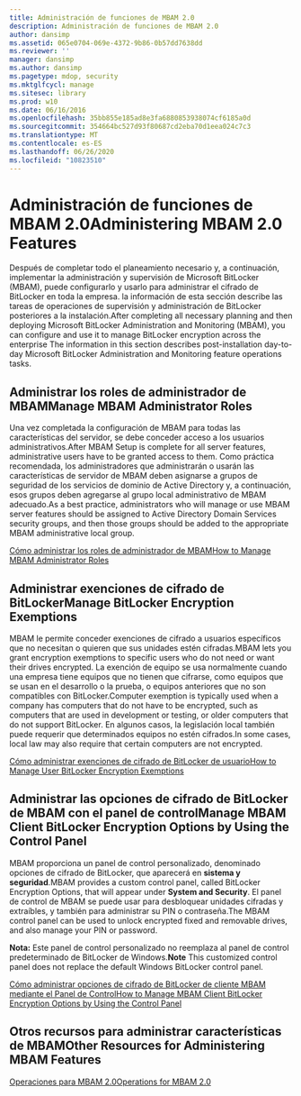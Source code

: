 ```yaml
---
title: Administración de funciones de MBAM 2.0
description: Administración de funciones de MBAM 2.0
author: dansimp
ms.assetid: 065e0704-069e-4372-9b86-0b57dd7638dd
ms.reviewer: ''
manager: dansimp
ms.author: dansimp
ms.pagetype: mdop, security
ms.mktglfcycl: manage
ms.sitesec: library
ms.prod: w10
ms.date: 06/16/2016
ms.openlocfilehash: 35bb855e185ad8e3fa6880853938074cf6185a0d
ms.sourcegitcommit: 354664bc527d93f80687cd2eba70d1eea024c7c3
ms.translationtype: MT
ms.contentlocale: es-ES
ms.lasthandoff: 06/26/2020
ms.locfileid: "10823510"
---
```

# <span data-ttu-id="63648-103">Administración de funciones de MBAM 2.0</span><span class="sxs-lookup"><span data-stu-id="63648-103">Administering MBAM 2.0 Features</span></span>


<span data-ttu-id="63648-104">Después de completar todo el planeamiento necesario y, a continuación, implementar la administración y supervisión de Microsoft BitLocker (MBAM), puede configurarlo y usarlo para administrar el cifrado de BitLocker en toda la empresa. la información de esta sección describe las tareas de operaciones de supervisión y administración de BitLocker posteriores a la instalación.</span><span class="sxs-lookup"><span data-stu-id="63648-104">After completing all necessary planning and then deploying Microsoft BitLocker Administration and Monitoring (MBAM), you can configure and use it to manage BitLocker encryption across the enterprise The information in this section describes post-installation day-to-day Microsoft BitLocker Administration and Monitoring feature operations tasks.</span></span>

## <span data-ttu-id="63648-105">Administrar los roles de administrador de MBAM</span><span class="sxs-lookup"><span data-stu-id="63648-105">Manage MBAM Administrator Roles</span></span>


<span data-ttu-id="63648-106">Una vez completada la configuración de MBAM para todas las características del servidor, se debe conceder acceso a los usuarios administrativos.</span><span class="sxs-lookup"><span data-stu-id="63648-106">After MBAM Setup is complete for all server features, administrative users have to be granted access to them.</span></span> <span data-ttu-id="63648-107">Como práctica recomendada, los administradores que administrarán o usarán las características de servidor de MBAM deben asignarse a grupos de seguridad de los servicios de dominio de Active Directory y, a continuación, esos grupos deben agregarse al grupo local administrativo de MBAM adecuado.</span><span class="sxs-lookup"><span data-stu-id="63648-107">As a best practice, administrators who will manage or use MBAM server features should be assigned to Active Directory Domain Services security groups, and then those groups should be added to the appropriate MBAM administrative local group.</span></span>

[<span data-ttu-id="63648-108">Cómo administrar los roles de administrador de MBAM</span><span class="sxs-lookup"><span data-stu-id="63648-108">How to Manage MBAM Administrator Roles</span></span>](how-to-manage-mbam-administrator-roles-mbam-2.md)

## <span data-ttu-id="63648-109">Administrar exenciones de cifrado de BitLocker</span><span class="sxs-lookup"><span data-stu-id="63648-109">Manage BitLocker Encryption Exemptions</span></span>


<span data-ttu-id="63648-110">MBAM le permite conceder exenciones de cifrado a usuarios específicos que no necesitan o quieren que sus unidades estén cifradas.</span><span class="sxs-lookup"><span data-stu-id="63648-110">MBAM lets you grant encryption exemptions to specific users who do not need or want their drives encrypted.</span></span> <span data-ttu-id="63648-111">La exención de equipo se usa normalmente cuando una empresa tiene equipos que no tienen que cifrarse, como equipos que se usan en el desarrollo o la prueba, o equipos anteriores que no son compatibles con BitLocker.</span><span class="sxs-lookup"><span data-stu-id="63648-111">Computer exemption is typically used when a company has computers that do not have to be encrypted, such as computers that are used in development or testing, or older computers that do not support BitLocker.</span></span> <span data-ttu-id="63648-112">En algunos casos, la legislación local también puede requerir que determinados equipos no estén cifrados.</span><span class="sxs-lookup"><span data-stu-id="63648-112">In some cases, local law may also require that certain computers are not encrypted.</span></span>

[<span data-ttu-id="63648-113">Cómo administrar exenciones de cifrado de BitLocker de usuario</span><span class="sxs-lookup"><span data-stu-id="63648-113">How to Manage User BitLocker Encryption Exemptions</span></span>](how-to-manage-user-bitlocker-encryption-exemptions-mbam-2.md)

## <span data-ttu-id="63648-114">Administrar las opciones de cifrado de BitLocker de MBAM con el panel de control</span><span class="sxs-lookup"><span data-stu-id="63648-114">Manage MBAM Client BitLocker Encryption Options by Using the Control Panel</span></span>


<span data-ttu-id="63648-115">MBAM proporciona un panel de control personalizado, denominado opciones de cifrado de BitLocker, que aparecerá en **sistema y seguridad**.</span><span class="sxs-lookup"><span data-stu-id="63648-115">MBAM provides a custom control panel, called BitLocker Encryption Options, that will appear under **System and Security**.</span></span> <span data-ttu-id="63648-116">El panel de control de MBAM se puede usar para desbloquear unidades cifradas y extraíbles, y también para administrar su PIN o contraseña.</span><span class="sxs-lookup"><span data-stu-id="63648-116">The MBAM control panel can be used to unlock encrypted fixed and removable drives, and also manage your PIN or password.</span></span>

<span data-ttu-id="63648-117">**Nota:**  Este panel de control personalizado no reemplaza al panel de control predeterminado de BitLocker de Windows.</span><span class="sxs-lookup"><span data-stu-id="63648-117">**Note** This customized control panel does not replace the default Windows BitLocker control panel.</span></span>

 

[<span data-ttu-id="63648-118">Cómo administrar opciones de cifrado de BitLocker de cliente MBAM mediante el Panel de Control</span><span class="sxs-lookup"><span data-stu-id="63648-118">How to Manage MBAM Client BitLocker Encryption Options by Using the Control Panel</span></span>](how-to-manage-mbam-client-bitlocker-encryption-options-by-using-the-control-panel-mbam-2.md)

## <span data-ttu-id="63648-119">Otros recursos para administrar características de MBAM</span><span class="sxs-lookup"><span data-stu-id="63648-119">Other Resources for Administering MBAM Features</span></span>


[<span data-ttu-id="63648-120">Operaciones para MBAM 2.0</span><span class="sxs-lookup"><span data-stu-id="63648-120">Operations for MBAM 2.0</span></span>](operations-for-mbam-20-mbam-2.md)

 

 





